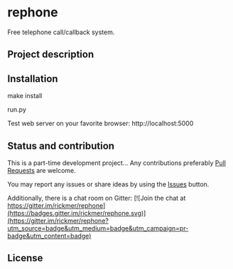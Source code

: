 rephone
=======

Free telephone call/callback system.

## Project description

## Installation

make install

run.py

Test web server on your favorite browser: http://localhost:5000


## Status and contribution

This is a part-time development project... Any contributions preferably [Pull Requests](https://github.com/rickmer/rephone/pulls) are welcome.

You may report any issues or share ideas by using the [Issues](https://github.com/rickmer/rephone/issues) button.

Additionally, there is a chat room on Gitter:
[![Join the chat at https://gitter.im/rickmer/rephone](https://badges.gitter.im/rickmer/rephone.svg)](https://gitter.im/rickmer/rephone?utm_source=badge&utm_medium=badge&utm_campaign=pr-badge&utm_content=badge)


## License

